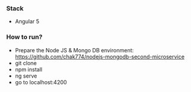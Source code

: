 ### Stack
- Angular 5

### How to run?    

- Prepare the Node JS & Mongo DB environment: https://github.com/chak774/nodejs-mongodb-second-microservice
- git clone
- npm install
- ng serve
- go to localhost:4200
   
